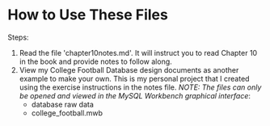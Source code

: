 
# How to Use These Files
Steps:  
1. Read the file 'chapter10notes.md'. It will instruct you to read Chapter 10 in the book and provide notes to follow along.
2. View my College Football Database design documents as another example to make your own. This is my personal project that I created using the exercise instructions in the notes file. *NOTE: The files can only be opened and viewed in the MySQL Workbench graphical interface*:  
   - database raw data
   - college_football.mwb